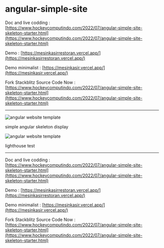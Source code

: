 # angular-simple-site

Doc and live codding : [https://www.hockeycomputindo.com/2022/07/angular-simple-site-skeleton-starter.html](https://www.hockeycomputindo.com/2022/07/angular-simple-site-skeleton-starter.html)

Demo : [https://mesinkasirrestoran.vercel.app/](https://mesinkasirrestoran.vercel.app/)

Demo minimalist : [https://mesinkasir.vercel.app/](https://mesinkasir.vercel.app/)

Fork Stackblitz Source Code Now : [https://www.hockeycomputindo.com/2022/07/angular-simple-site-skeleton-starter.html](https://www.hockeycomputindo.com/2022/07/angular-simple-site-skeleton-starter.html)

---

![angular website template](https://blogger.googleusercontent.com/img/b/R29vZ2xl/AVvXsEhwXzuvYpHExjYRYuAnZ32r7JIz3Ixszt3lTDVHmFhFYnF2zB5zfYdfMpBA3vnvN_4yaYEH4goAIzM02K65RPr_O3opnQWI_0rDheIB9ChtkCvjEFGJWyYRBZTS-49wD8yJlLr4X2ZwnFsJml_vHJ19vGJ_TjHe7koeqUMiTEnCm3Xu1UxYwbxG72WIaA/s988/sveltekit%20web%20template%20seo.png)

simple angular skeleton display

![angular website template](https://blogger.googleusercontent.com/img/b/R29vZ2xl/AVvXsEgehFz4IF4rNTzstfRCkDsq8xfyBXWE9nrmgnJi_EIzBfxMu0ZhQQLWUbhADUrEAMconswpS-XL98XqVnP9odFjz1WqJ9V0cD7PyrKlmj0bXw2yTHvaVdodnVuo8N3mwMBWfTo3L4_i-MtIBbKGq1t_CJlAVETt_cHiqBW3ILGvPReGTpZEr4u22kD-pA/s1349/angular%20seo.png)

lighthouse test

---

Doc and live codding : [https://www.hockeycomputindo.com/2022/07/angular-simple-site-skeleton-starter.html](https://www.hockeycomputindo.com/2022/07/angular-simple-site-skeleton-starter.html)

Demo : [https://mesinkasirrestoran.vercel.app/](https://mesinkasirrestoran.vercel.app/)

Demo minimalist : [https://mesinkasir.vercel.app/](https://mesinkasir.vercel.app/)

Fork Stackblitz Source Code Now : [https://www.hockeycomputindo.com/2022/07/angular-simple-site-skeleton-starter.html](https://www.hockeycomputindo.com/2022/07/angular-simple-site-skeleton-starter.html)
